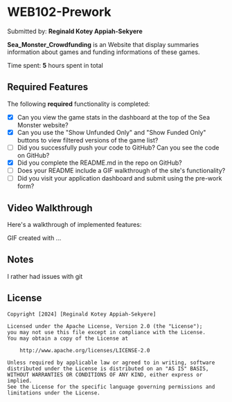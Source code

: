 # WEB102-Prework

Submitted by: **Reginald Kotey Appiah-Sekyere**

**Sea_Monster_Crowdfunding** is an Website that display summaries information about games and funding informations of these games. 

Time spent: **5** hours spent in total

## Required Features

The following **required** functionality is completed:

* [x] Can you view the game stats in the dashboard at the top of the Sea Monster website?
* [x] Can you use the "Show Unfunded Only" and "Show Funded Only" buttons to view filtered versions of the game list?
* [ ] Did you successfully push your code to GitHub? Can you see the code on GitHub?
* [x] Did you complete the README.md in the repo on GitHub?
* [ ] Does your README include a GIF walkthrough of the site's functionality?
* [ ] Did you visit your application dashboard and submit using the pre-work form?

## Video Walkthrough

Here's a walkthrough of implemented features:

<blockquote class="imgur-embed-pub" lang="en" data-id="a/WU6jYFG" data-context="false" ><a href="//imgur.com/a/WU6jYFG"></a></blockquote><script async src="//s.imgur.com/min/embed.js" charset="utf-8"></script>

<!-- Replace this with whatever GIF tool you used! -->
GIF created with ...  
<!-- Recommended tools:
[LiceCap ](https://www.screentogif.com/) for Windows -->

## Notes

I rather had issues with git 

## License

    Copyright [2024] [Reginald Kotey Appiah-Sekyere]

    Licensed under the Apache License, Version 2.0 (the "License");
    you may not use this file except in compliance with the License.
    You may obtain a copy of the License at

        http://www.apache.org/licenses/LICENSE-2.0

    Unless required by applicable law or agreed to in writing, software
    distributed under the License is distributed on an "AS IS" BASIS,
    WITHOUT WARRANTIES OR CONDITIONS OF ANY KIND, either express or implied.
    See the License for the specific language governing permissions and
    limitations under the License.
